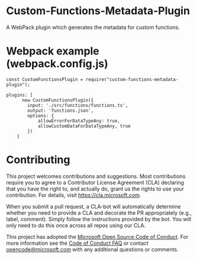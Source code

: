 
# Custom-Functions-Metadata-Plugin

A WebPack plugin which generates the metadata for custom functions.

# Webpack example (webpack.config.js)

```
const CustomFunctionsPlugin = require("custom-functions-metadata-plugin");

plugins: [
      new CustomFunctionsPlugin({
        input: './src/functions/functions.ts',
        output: 'functions.json',
        options: {
            allowErrorForDataTypeAny: true,
            allowCustomDataForDataTypeAny, true
        })
    ]
```

# Contributing

This project welcomes contributions and suggestions.  Most contributions require you to agree to a
Contributor License Agreement (CLA) declaring that you have the right to, and actually do, grant us
the rights to use your contribution. For details, visit https://cla.microsoft.com.

When you submit a pull request, a CLA-bot will automatically determine whether you need to provide
a CLA and decorate the PR appropriately (e.g., label, comment). Simply follow the instructions
provided by the bot. You will only need to do this once across all repos using our CLA.

This project has adopted the [Microsoft Open Source Code of Conduct](https://opensource.microsoft.com/codeofconduct/).
For more information see the [Code of Conduct FAQ](https://opensource.microsoft.com/codeofconduct/faq/) or
contact [opencode@microsoft.com](mailto:opencode@microsoft.com) with any additional questions or comments.
